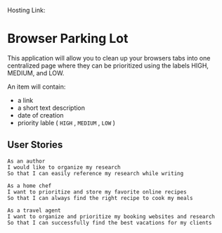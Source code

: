 Hosting Link: 

# Browser Parking Lot 

This application will allow you to clean up your browsers tabs into one centralized page where they can be prioritized using the labels HIGH, MEDIUM, and LOW.

An item will contain: 

- a link
- a short text description
- date of creation
- priority lable ( `HIGH` , `MEDIUM` , `LOW` ) 

## User Stories 

```
As an author
I would like to organize my research 
So that I can easily reference my research while writing

As a home chef
I want to prioritize and store my favorite online recipes
So that I can always find the right recipe to cook my meals

As a travel agent
I want to organize and prioritize my booking websites and research
So that I can successfully find the best vacations for my clients

```